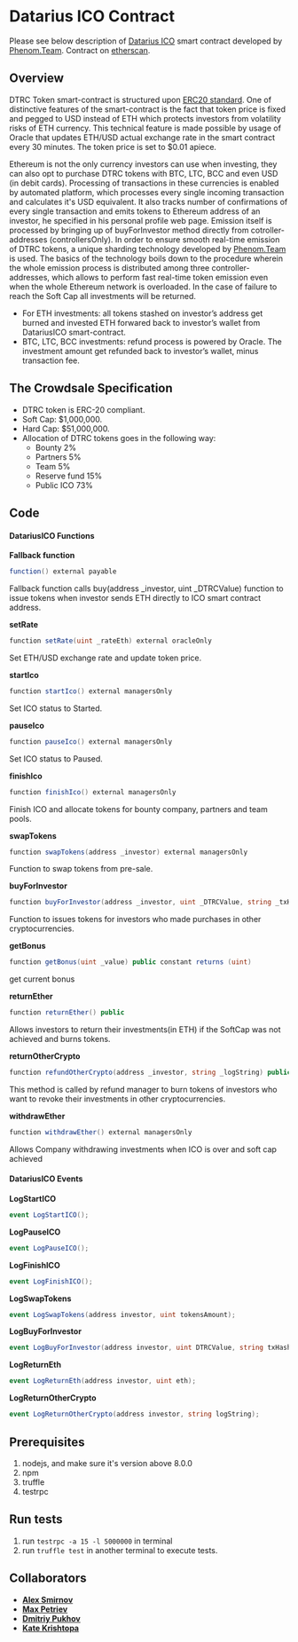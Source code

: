 # Datarius ICO Contract

Please see below description of [Datarius ICO][datarius] smart contract developed by [Phenom.Team][phenom]. Contract on [etherscan][link].


## Overview
DTRC Token smart-contract is structured upon [ERC20 standard](erc20). 
One of distinctive features of the smart-contract is the fact that token price is fixed and pegged to USD instead of ETH which protects investors from volatility risks of ETH currency. This technical feature is made possible by usage of Oracle that updates ETH/USD actual exchange rate in the smart contract every 30 minutes. The token price is set to $0.01 apiece.

Ethereum is not the only currency investors can use when investing, they can also opt to purchase DTRC tokens with BTC, LTC, BCC and even USD (in debit cards). Processing of transactions in these currencies is enabled by automated platform, which processes every single incoming transaction and calculates it's USD equivalent. It also tracks number of confirmations of every single transaction and emits tokens to Ethereum address of an investor, he specified in his personal profile web page. Emission itself is processed by bringing up of buyForInvestor method directly from cotroller-addresses (controllersOnly). In order to ensure smooth real-time emission of DTRC tokens, a unique sharding technology developed by  [Phenom.Team][phenom] is used. The basics of the technology boils down to the procedure wherein the whole emission process is distributed among three controller-addresses, which allows to perform fast real-time token emission  even when the whole Ethereum network is overloaded.
In the case of failure to reach the Soft Cap all investments will be returned. 

-	For ETH investments: all tokens stashed on investor’s address get burned and invested ETH forwared back to investor’s wallet from DatariusICO smart-contract.
-	BTC, LTC, BCC investments: refund process is powered by Oracle. The investment amount get refunded back to investor’s wallet, minus transaction fee. 
 
## The Crowdsale Specification
*	DTRC token is ERC-20 compliant.
*	Soft Cap: $1,000,000.
*	Hard Cap: $51,000,000.
*   Allocation of DTRC tokens goes in the following way:
	* Bounty 2%
	* Partners 5%
	* Team 5%
	* Reserve fund 15%
	* Public ICO 73%

## Code

####  DatariusICO Functions

**Fallback function**
```cs
function() external payable
```
Fallback function calls buy(address _investor, uint _DTRCValue) function to issue tokens when investor sends ETH directly to ICO smart contract address.

**setRate**
```cs
function setRate(uint _rateEth) external oracleOnly
```
Set ETH/USD exchange rate and update token price.

**startIco**
```cs
function startIco() external managersOnly 
```
Set ICO status to Started.

**pauseIco**
```cs
function pauseIco() external managersOnly 
```
Set ICO status to Paused.

**finishIco**
```cs
function finishIco() external managersOnly
```
Finish ICO and allocate tokens for bounty company, partners and team pools.

**swapTokens**
```cs
function swapTokens(address _investor) external managersOnly
```
Function to swap tokens from pre-sale.

**buyForInvestor**
```cs
function buyForInvestor(address _investor, uint _DTRCValue, string _txHash) external controllersOnly 
```
Function to issues tokens for investors who made purchases in other cryptocurrencies.

**getBonus**
```cs
function getBonus(uint _value) public constant returns (uint) 
```
get current bonus

**returnEther**
```cs
function returnEther() public
```
Allows investors to return their investments(in ETH) if the SoftCap was not achieved and burns tokens.


**returnOtherCrypto**
```cs
function refundOtherCrypto(address _investor, string _logString) public refundManagersOnly
```
This method is called by refund manager to burn tokens of investors who want to revoke their investments in other cryptocurrencies.

**withdrawEther**
```cs
function withdrawEther() external managersOnly
```
Allows Company withdrawing investments when ICO is over and soft cap achieved

#### DatariusICO Events

**LogStartICO**
```cs
event LogStartICO();
```
**LogPauseICO**
```cs
event LogPauseICO();
```

**LogFinishICO**
```cs
event LogFinishICO();
```
**LogSwapTokens**
```cs
event LogSwapTokens(address investor, uint tokensAmount);
```

**LogBuyForInvestor**
```cs
event LogBuyForInvestor(address investor, uint DTRCValue, string txHash);
```
**LogReturnEth**
```cs
event LogReturnEth(address investor, uint eth);
```
**LogReturnOtherCrypto**
```cs
event LogReturnOtherCrypto(address investor, string logString);
```

## Prerequisites
1. nodejs, and make sure it's version above 8.0.0
2. npm
3. truffle
4. testrpc

## Run tests
1. run `testrpc -a 15 -l 5000000` in terminal
2. run `truffle test` in another terminal to execute tests.


## Collaborators

* **[Alex Smirnov](https://github.com/AlekseiSmirnov)**
* **[Max Petriev](https://github.com/maxpetriev)**
* **[Dmitriy Pukhov](https://github.com/puhoshville)**
* **[Kate Krishtopa](https://github.com/Krishtopa)**

[link]: https://etherscan.io/address/0x5a8ffa5f2ce95b3a397bda16ad84781b6fde4f8b#code
[datarius]: https://datarius.io/ru
[phenom]: https://phenom.team/
[erc20]: https://github.com/ethereum/EIPs/blob/master/EIPS/eip-20-token-standard.md